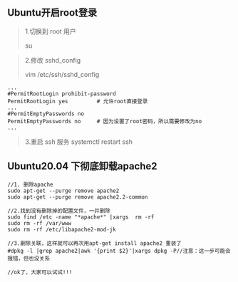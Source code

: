 ## Ubuntu开启root登录

>1.切换到 root 用户
>
> su

>2.修改 sshd_config
>
> vim /etc/ssh/sshd_config
```shell
...
#PermitRootLogin prohibit-password
PermitRootLogin yes			# 允许root直接登录
...
#PermitEmptyPasswords no
PermitEmptyPasswords no		# 因为设置了root密码，所以需要修改为no
...
```

>3.重启 ssh 服务
> systemctl restart ssh

## Ubuntu20.04 下彻底卸载apache2
```shell
//1. 删除apache
sudo apt-get --purge remove apache2
sudo apt-get --purge remove apache2.2-common
 
//2.找到没有删除掉的配置文件，一并删除
sudo find /etc -name "*apache*" |xargs  rm -rf 
sudo rm -rf /var/www
sudo rm -rf /etc/libapache2-mod-jk
 
//3.删除关联，这样就可以再次用apt-get install apache2 重装了
#dpkg -l |grep apache2|awk '{print $2}'|xargs dpkg -P//注意：这一步可能会报错，但也没关系
 
//ok了，大家可以试试!!!
```
